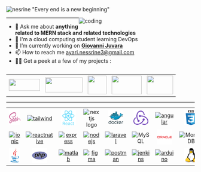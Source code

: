 <a >
    <img src="https://readme-typing-svg.herokuapp.com/?font=Caveat&size=36&color=48CDDC&center=true&vCenter=true&lines=Hi+👋%2C+I%27m+Nesrine+Ayari;💻+I%27m+a+Full+stack+developer;" alt="nesrine" /></a>
    <a >"Every end is a new beginning"</a>

<p/>

<img align="right" alt="coding" width="310" src="https://www.shecodes.io/assets/stickers/Coding%20Cat-33a4c846a433857177d26ef9f045782650a52602b8e1bfc1a58058625cf90029.gif">


<hr widht="100%">


 - 💬 Ask me about **anything related to MERN stack and related technologies**
 -  🌱 I'm a cloud computing student learning DevOps
 - 🔭 I’m currently working on <strong style="color:red;">[Giovanni Juvara](https://luxury-and-cosy.com/)</strong>
 - 📫 How to reach me ayari.nessrine3@gmail.com
 - 👨‍💻 Get a peek at a few of my projects :
<table style="width:100%" align="left">
  <tr>
    <td colspan="10" align="left"> <a href="https://global-reno.com/" onclick="window.open(this.href, '_blank'); return false;">
        <img src="https://global-reno.com/assets/reno-global-logo.png" width="83" height="32"/>
          </a></td>  <td colspan="10" align="left"> <a href="http://www.graphiccentertn.com/" onclick="window.open(this.href, '_blank'); return false;">
           <img src="https://gregarious-croissant-0955d8.netlify.app/assets/img/322375471_700083181719041_8413488649932158795_n.png" width="100"  height="40"/>
          </a></td>
    <td colspan="10" align="left"><a href="https://luxury-and-cosy.fr/" onclick="window.open(this.href, '_blank'); return false;">
        <img src="https://luxury-and-cosy.fr/assets/Logo.png" width="50" height="50"/>
    </a></td>
     
<td colspan="10" align="left"> <a href="https://luxury-and-cosy.com/" onclick="window.open(this.href, '_blank'); return false;">
           <img src="https://luxury-and-cosy.com/assets/images/logofooter.png" width="80" height="50"/>
          </a></td>


<td colspan="10" align="left"><a href="https://agexis.com/" onclick="window.open(this.href, '_blank'); return false;">
        <img src="https://agexis.com/assets/icons/logo-agex.webp" width="70" height="50"/>
    </a>   </td>
   
  </tr></table>




<hr width="100%">



<table style="width:100%" align="center">

  <tr>
   
  <td align="center" >
   <a href="https://sass-lang.com" target="_blank" rel="noreferrer" title="sass">
        <img src="https://raw.githubusercontent.com/devicons/devicon/master/icons/sass/sass-original.svg" alt="sass" width="40" height="40"/>
      </a>
    </td>
    <td align="center">
      <a href="https://tailwindcss.com/" target="_blank" rel="noreferrer" title="Tailwind">
        <img src="https://www.vectorlogo.zone/logos/tailwindcss/tailwindcss-icon.svg" alt="tailwind" width="40" height="40"/>
      </a>
    </td>
    <td align="center" >
    
<img src="https://raw.githubusercontent.com/devicons/devicon/master/icons/react/react-original-wordmark.svg "  title="React" alt="react" width="40" height="40"/>
      
 </td>
  
 <td align="center">
      <img src="https://cdn.jsdelivr.net/gh/devicons/devicon/icons/nextjs/nextjs-original.svg" height="40" alt="nextjs logo"  title="Nextjs"/>
    </td>
     <td align="center" >  <a href="https://www.docker.com/" target="_blank"  title="Docker" rel="noreferrer"> <img src="https://raw.githubusercontent.com/devicons/devicon/master/icons/docker/docker-original-wordmark.svg" alt="docker" width="40" height="40"/> </a>
     </td>
    <td align="center" >
      <a href="https://redux.js.org" target="_blank" rel="noreferrer">
        <img src="https://raw.githubusercontent.com/devicons/devicon/master/icons/redux/redux-original.svg" alt="redux" title="React Redux" width="40" height="40"/>
      </a>
    </td>
    <td align="center" >
      <a href="https://angular.io" target="_blank" rel="noreferrer">
        <img src="https://angular.io/assets/images/logos/angular/angular.svg" alt="angular" width="40" height="40" title="Angular"/>
      </a>
    </td>
  <td align="center" >
      <a href="https://www.w3schools.com/css/" target="_blank" rel="noreferrer">
        <img src="https://raw.githubusercontent.com/devicons/devicon/master/icons/css3/css3-original-wordmark.svg" alt="css3" title="css" width="40" height="40"/>
      </a>
    </td>

   <td align="center" >
      <a href="https://getbootstrap.com" target="_blank" rel="noreferrer">
        <img src="https://raw.githubusercontent.com/devicons/devicon/master/icons/bootstrap/bootstrap-plain-wordmark.svg" alt="bootstrap" title="Bootstrap" width="40" height="40"/>
      </a>
    </td>
         <td align="center" >
      <a href="https://www.w3.org/html/" target="_blank" rel="noreferrer">
        <img src="https://raw.githubusercontent.com/devicons/devicon/master/icons/html5/html5-original-wordmark.svg" alt="html5" title="html" width="40" height="40"/>
      </a>
    </td>
    <td align="center">
      <a href="https://developer.mozilla.org/en-US/docs/Web/JavaScript" target="_blank" rel="noreferrer">
        <img src="https://raw.githubusercontent.com/devicons/devicon/master/icons/javascript/javascript-original.svg" alt="javascript" title="Javascript" width="40" height="40"/>
      </a>
    </td>
    <td align="center" >
      <a href="https://www.typescriptlang.org/" target="_blank" rel="noreferrer">
        <img src="https://raw.githubusercontent.com/devicons/devicon/master/icons/typescript/typescript-original.svg" alt="typescript" title="Typescript" width="40" height="40"/>
      </a>
    </td>
  </tr>

  <tr>
 <td align="center" >
      <a href="https://ionicframework.com" target="_blank" rel="noreferrer">
        <img src="https://upload.wikimedia.org/wikipedia/commons/d/d1/Ionic_Logo.svg" alt="ionic" title="Ionic" width="80" height="40"/>
      </a>
    </td>
    <td align="center">
      <a href="https://reactnative.dev/" target="_blank" rel="noreferrer">
        <img src="https://reactnative.dev/img/header_logo.svg" alt="reactnative" title="React native" width="35" height="40"/>
      </a>
    </td>
    <td align="center" >
      <a href="https://reactnative.dev/" target="_blank" rel="noreferrer">
        <img src="https://camo.githubusercontent.com/29627c5817449d646aa67481b9168eed5730e8ba7f9f63fb2b73c8b1cd760647/68747470733a2f2f63646e2e6a7364656c6976722e6e65742f67682f64657669636f6e732f64657669636f6e2f69636f6e732f657870726573732f657870726573732d6f726967696e616c2e737667" title="express js" alt="express" height="45"/>
      </a>
    </td>
    <td align="center" >
      <a href="https://reactnative.dev/" target="_blank" rel="noreferrer">
        <img src="https://avatars.githubusercontent.com/nodejs" alt="nodejs" title="Nodejs" height="45"/>
      </a>
    </td>
    <td align="center" "  >
      <a href="https://reactnative.dev/" target="_blank" rel="noreferrer">
        <img src="https://laravel.com/img/logomark.min.svg" alt="laravel" height="45" title="Laravel"/>
      </a>
    </td>

 <td align="center">
      <img src="https://www.mysql.com/common/logos/mysql-logo.svg?v2" alt="MySQL" height="40" title="MySQL"/>
    </td>
       <td align="center" >
    <img src="https://raw.githubusercontent.com/devicons/devicon/master/icons/oracle/oracle-original.svg" alt="oracle" width="40" title="Oracle" />
    </td>
       <td align="center">
      <img src="https://cdn.worldvectorlogo.com/logos/mongodb-icon-2.svg" alt="MongoDB"  width="40" title="MongoDB" />
    </td>
 <td align="center">
      <a href="https://www.python.org" target="_blank" rel="noreferrer">
        <img src="https://raw.githubusercontent.com/devicons/devicon/master/icons/python/python-original.svg" alt="python" title="python" width="40" height="40"/>
      </a>
    </td>
    <td align="center">
      <a href="https://www.w3schools.com/cs/" target="_blank" rel="noreferrer">
        <img src="https://raw.githubusercontent.com/devicons/devicon/master/icons/csharp/csharp-original.svg" alt="csharp" title="C#" width="40" height="40"/>
      </a>
    </td>
 
 <td align="center" >
      <a href="https://www.cprogramming.com/" target="_blank" rel="noreferrer">
        <img src="https://raw.githubusercontent.com/devicons/devicon/master/icons/c/c-original.svg" alt="c" title="C" width="40" height="40"/>
      </a>
    </td>
    <td align="center">
      <a href="https://www.w3schools.com/cpp/" target="_blank" rel="noreferrer">
        <img src="https://raw.githubusercontent.com/devicons/devicon/master/icons/cplusplus/cplusplus-original.svg" alt="cplusplus" title="C++" width="40" height="40"/>
      </a>
    </td>

</tr>

  <tr>
  

 <td align="center" >
      <a href="https://www.java.com" target="_blank" rel="noreferrer">
        <img src="https://raw.githubusercontent.com/devicons/devicon/master/icons/java/java-original.svg" alt="java" width="40" title="Java" height="40"/>
      </a>
    </td>
    <td align="center">
      <a href="https://www.php.net" target="_blank" rel="noreferrer">
        <img src="https://raw.githubusercontent.com/devicons/devicon/master/icons/php/php-original.svg" alt="php" title="php" width="40" height="40"/>
      </a>
    </td>
    <td align="center">
      <a href="https://www.mathworks.com/" target="_blank" rel="noreferrer">
        <img src="https://upload.wikimedia.org/wikipedia/commons/2/21/Matlab_Logo.png" alt="matlab" title="Matlab" width="40" height="40"/>
      </a>
    </td>
    <td align="center" >
      <a href="https://www.figma.com/" target="_blank" rel="noreferrer">
        <img src="https://www.vectorlogo.zone/logos/figma/figma-icon.svg" alt="figma" width="40" title="Figme" height="40"/>
      </a>
    </td>
    <td align="center" >
      <a href="https://postman.com" target="_blank" rel="noreferrer">
        <img src="https://www.vectorlogo.zone/logos/getpostman/getpostman-icon.svg" alt="postman" width="40" title="Postman" height="40"/>
      </a>
    </td>
    <td align="center" >
     <a href="https://www.jenkins.io" target="_blank" rel="noreferrer"> <img src="https://www.vectorlogo.zone/logos/jenkins/jenkins-icon.svg" alt="jenkins" title="Jenkins" width="40" height="40"/> </a>
    </td>

 <td align="center">
      <a href="https://www.arduino.cc/" target="_blank" rel="noreferrer">
        <img src="https://cdn.worldvectorlogo.com/logos/arduino-1.svg" alt="arduino" title="Arduino" width="40" height="40"/>
      </a>
    </td>
    <td align="center" >
      <a href="https://www.linux.org/" target="_blank" rel="noreferrer">
        <img src="https://raw.githubusercontent.com/devicons/devicon/master/icons/linux/linux-original.svg"  title="Linux" alt="linux" width="40" height="40"/>
      </a>
    </td>
 <td align="center"  ><a href="https://azure.microsoft.com/en-in/" target="_blank" rel="noreferrer"> <img src="https://www.vectorlogo.zone/logos/microsoft_azure/microsoft_azure-icon.svg" title="Azure" alt="azure" width="40" height="40"/> </a></td>
<td align="center"  ><a href="https://aws.amazon.com" target="_blank" rel="noreferrer"> <img src="https://raw.githubusercontent.com/devicons/devicon/master/icons/amazonwebservices/amazonwebservices-original-wordmark.svg" alt="aws" width="40" 
       height="40"/> </a></td>
        <td align="center"  ><a href="https://www.redhat.com/fr" target="_blank" rel="noreferrer"> <img src="https://static.redhat.com/libs/redhat/brand-assets/2/corp/logo--on-dark.svg" alt="azure" width="60" height="30"/> </a></td> <td align="center"  ><a href="https://kubernetes.io" target="_blank" rel="noreferrer"> <img src="https://www.vectorlogo.zone/logos/kubernetes/kubernetes-icon.svg" alt="kubernetes" width="40" height="40"/> </a> </td>
 </tr>

</table>



